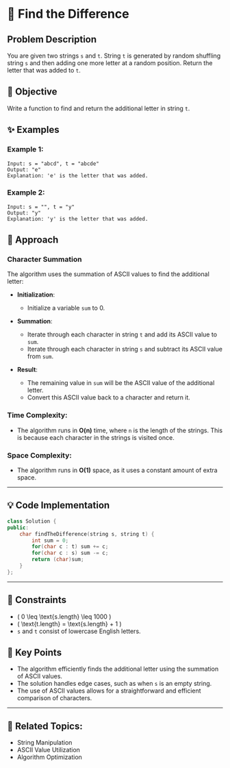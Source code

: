 # 🔗 **Find the Difference**

## Problem Description

You are given two strings `s` and `t`. String `t` is generated by random shuffling string `s` and then adding one more letter at a random position. Return the letter that was added to `t`.

## 🎯 **Objective**

Write a function to find and return the additional letter in string `t`.

## ✨ **Examples**

### Example 1:
```plaintext
Input: s = "abcd", t = "abcde"
Output: "e"
Explanation: 'e' is the letter that was added.
```

### Example 2:
```plaintext
Input: s = "", t = "y"
Output: "y"
Explanation: 'y' is the letter that was added.
```

## 🚀 **Approach**

### **Character Summation**

The algorithm uses the summation of ASCII values to find the additional letter:

- **Initialization**:
  - Initialize a variable `sum` to 0.

- **Summation**:
  - Iterate through each character in string `t` and add its ASCII value to `sum`.
  - Iterate through each character in string `s` and subtract its ASCII value from `sum`.

- **Result**:
  - The remaining value in `sum` will be the ASCII value of the additional letter.
  - Convert this ASCII value back to a character and return it.

### **Time Complexity**:
- The algorithm runs in **O(n)** time, where `n` is the length of the strings. This is because each character in the strings is visited once.

### **Space Complexity**:
- The algorithm runs in **O(1)** space, as it uses a constant amount of extra space.

---

## 💡 **Code Implementation**

```cpp
class Solution {
public:
    char findTheDifference(string s, string t) {
        int sum = 0;
        for(char c : t) sum += c;
        for(char c : s) sum -= c;
        return (char)sum;
    }
};
```

---

## 🔧 **Constraints**

- \( 0 \leq \text{s.length} \leq 1000 \)
- \( \text{t.length} = \text{s.length} + 1 \)
- `s` and `t` consist of lowercase English letters.

## 🌟 **Key Points**

- The algorithm efficiently finds the additional letter using the summation of ASCII values.
- The solution handles edge cases, such as when `s` is an empty string.
- The use of ASCII values allows for a straightforward and efficient comparison of characters.

---

## 🔗 **Related Topics**:
- String Manipulation
- ASCII Value Utilization
- Algorithm Optimization